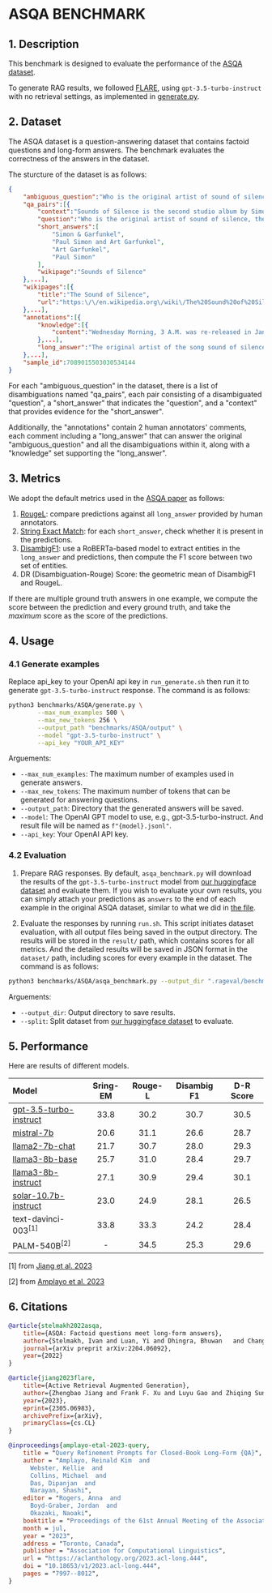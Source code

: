 # ASQA BENCHMARK

## 1. Description

This benchmark is designed to evaluate the performance of the [ASQA dataset](https://huggingface.co/datasets/din0s/asqa). 

To generate RAG results, we followed [FLARE](https://github.com/jzbjyb/FLARE), using `gpt-3.5-turbo-instruct` with no retrieval settings, as implemented in [generate.py](generate.py).

## 2. Dataset

The ASQA dataset is a question-answering dataset that contains factoid questions and long-form answers. The benchmark evaluates the correctness of the answers in the dataset.

The sturcture of the dataset is as follows:
```json
{
    "ambiguous_question":"Who is the original artist of sound of silence?",
    "qa_pairs":[{
        "context":"Sounds of Silence is the second studio album by Simon & Garfunkel, released on January 17...",
        "question":"Who is the original artist of sound of silence, the song, released in 1964?",
        "short_answers":[
            "Simon & Garfunkel",
            "Paul Simon and Art Garfunkel",
            "Art Garfunkel",
            "Paul Simon"
        ],
        "wikipage":"Sounds of Silence"
    },...],
    "wikipages":[{
        "title":"The Sound of Silence",
        "url":"https:\/\/en.wikipedia.org\/wiki\/The%20Sound%20of%20Silence"
    },...],
    "annotations":[{
        "knowledge":[{
            "content":"Wednesday Morning, 3 A.M. was re-released in January 1966...","wikipage":"Wednesday Morning, 3 A.M."
        },...],
        "long_answer":"The original artist of the song sound of silence released in 1966 is Paul Simon and Art Garfunkel..."
    },...],
    "sample_id":7089015503030534144
}
```

For each "ambiguous_question" in the dataset, there is a list of disambiguations named "qa_pairs", each pair consisting of a disambiguated "question", a "short_answer" that indicates the "question", and a "context" that provides evidence for the "short_answer".

Additionally, the "annotations" contain 2 human annotators' comments, each comment including a "long_answer" that can answer the original "ambiguous_question" and all the disambiguations within it, along with a "knowledge" set supporting the "long_answer".

## 3. Metrics

We adopt the default metrics used in the [ASQA paper](https://aclanthology.org/2022.emnlp-main.566) as follows:

1. [RougeL](../../rageval/metrics/_answer_rouge_correctness.py): compare predictions against all `long_answer` provided by human annotators.
2. [String Exact Match](../../rageval/metrics/_answer_exact_match.py): for each `short_answer`, check whether it is present in the predictions.
3. [DisambigF1](../../rageval/metrics/_answer_disambig_f1.py): use a RoBERTa-based model to extract entities in the `long_answer` and predictions, then compute the F1 score between two set of entities.
4. DR (Disambiguation-Rouge) Score: the geometric mean of DisambigF1 and RougeL.

If there are multiple ground truth answers in one example, we compute the score between the prediction and every ground truth, and take the *maximum* score as the score of the predictions.

## 4. Usage

### 4.1 Generate examples

Replace api_key to your OpenAI api key in `run_generate.sh` then run it to generate `gpt-3.5-turbo-instruct` response. The command is as follows:

```bash
python3 benchmarks/ASQA/generate.py \
        --max_num_examples 500 \
        --max_new_tokens 256 \
        --output_path "benchmarks/ASQA/output" \
        --model "gpt-3.5-turbo-instruct" \
        --api_key "YOUR_API_KEY" 
```

Arguements:

- `--max_num_examples`: The maximum number of examples used in generate answers.
- `--max_new_tokens`: The maximum number of tokens that can be generated for answering questions.
- `--output_path`: Directory that the generated answers will be saved.
- `--model`: The OpenAI GPT model to use, e.g., gpt-3.5-turbo-instruct. And result file will be named as `f"{model}.jsonl"`.
- `--api_key`: Your OpenAI API key.

### 4.2 Evaluation

1. Prepare RAG responses. By default, `asqa_benchmark.py` will download the results of the `gpt-3.5-turbo-instruct` model from [our huggingface dataset](https://huggingface.co/datasets/golaxy/rag-bench) and evaluate them. If you wish to evaluate your own results, you can simply attach your predictions as `answers` to the end of each example in the original ASQA dataset, similar to what we did in [the file](https://huggingface.co/datasets/golaxy/rag-bench/viewer/asqa/gpt-3.5-turbo-instruct).

2. Evaluate the responses by running `run.sh`. This script initiates dataset evaluation, with all output files being saved in the output directory. The results will be stored in the `result/` path, which contains scores for all metrics. And the detailed results will be saved in JSON format in the `dataset/` path, including scores for every example in the dataset. The command is as follows:

```bash
python3 benchmarks/ASQA/asqa_benchmark.py --output_dir ".rageval/benchmark" --split "gpt_3.5_turbo_instruct"
```

Arguements:

- `--output_dir`: Output directory to save results.
- `--split`: Split dataset from [our huggingface dataset](https://huggingface.co/datasets/golaxy/rag-bench) to evaluate.

## 5. Performance

Here are results of different models.

| Model | Sring-EM | Rouge-L | Disambig F1 | D-R Score|
|:---|:---:|:---:|:---:|:---:|
| [gpt-3.5-turbo-instruct](https://huggingface.co/datasets/golaxy/rag-bench/viewer/asqa/gpt_3.5_turbo_instruct) | 33.8 | 30.2 | 30.7 | 30.5 |
| [mistral-7b](https://huggingface.co/datasets/golaxy/rag-bench/viewer/asqa/mistral_7b) | 20.6 | 31.1 | 26.6 | 28.7 |
| [llama2-7b-chat](https://huggingface.co/datasets/golaxy/rag-bench/viewer/asqa/llama2_7b_chat) | 21.7 | 30.7 | 28.0 | 29.3 |
| [llama3-8b-base](https://huggingface.co/datasets/golaxy/rag-bench/viewer/asqa/llama3_8b_base) | 25.7 | 31.0 | 28.4 | 29.7 |
| [llama3-8b-instruct](https://huggingface.co/datasets/golaxy/rag-bench/viewer/asqa/llama3_8b_instruct) | 27.1 | 30.9 | 29.4 | 30.1 |
| [solar-10.7b-instruct](https://huggingface.co/datasets/golaxy/rag-bench/viewer/asqa/solar_10.7b_instruct) | 23.0 | 24.9 | 28.1 | 26.5 |
| text-davinci-003<sup>[1]</sup> | 33.8 | 33.3 | 24.2 | 28.4 |
| PALM-540B<sup>[2]</sup> | - | 34.5 | 25.3 | 29.6 |

[1] from [Jiang et al. 2023](http://arxiv.org/abs/2305.06983)

[2] from [Amplayo et al. 2023](https://aclanthology.org/2023.acl-long.444)

## 6. Citations

``` bibtex
@article{stelmakh2022asqa,
    title={ASQA: Factoid questions meet long-form answers},
    author={Stelmakh, Ivan and Luan, Yi and Dhingra, Bhuwan   and Chang, Ming-Wei},
    journal={arXiv preprit arXiv:2204.06092},
    year={2022}
}

@article{jiang2023flare,
    title={Active Retrieval Augmented Generation}, 
    author={Zhengbao Jiang and Frank F. Xu and Luyu Gao and Zhiqing Sun and Qian Liu and Jane Dwivedi-Yu and Yiming Yang and Jamie Callan and Graham Neubig},
    year={2023},
    eprint={2305.06983},
    archivePrefix={arXiv},
    primaryClass={cs.CL}
}

@inproceedings{amplayo-etal-2023-query,
    title = "Query Refinement Prompts for Closed-Book Long-Form {QA}",
    author = "Amplayo, Reinald Kim  and
      Webster, Kellie  and
      Collins, Michael  and
      Das, Dipanjan  and
      Narayan, Shashi",
    editor = "Rogers, Anna  and
      Boyd-Graber, Jordan  and
      Okazaki, Naoaki",
    booktitle = "Proceedings of the 61st Annual Meeting of the Association for Computational Linguistics (Volume 1: Long Papers)",
    month = jul,
    year = "2023",
    address = "Toronto, Canada",
    publisher = "Association for Computational Linguistics",
    url = "https://aclanthology.org/2023.acl-long.444",
    doi = "10.18653/v1/2023.acl-long.444",
    pages = "7997--8012",
}
```

